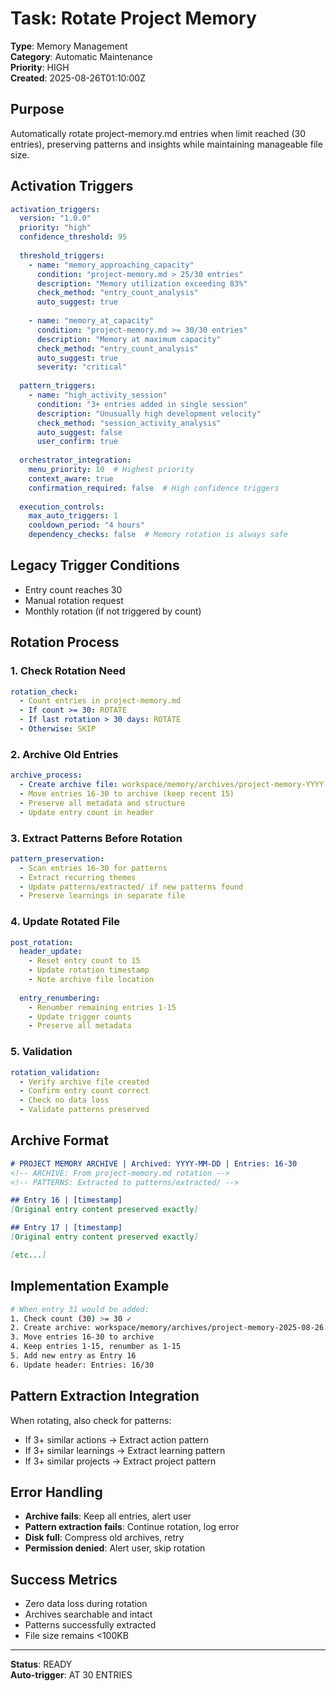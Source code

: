 <!-- last_modified: 2025-08-28T02:17:11.270680Z -->
<!-- migration_path: auto-generated -->

# Task: Rotate Project Memory
**Type**: Memory Management  
**Category**: Automatic Maintenance  
**Priority**: HIGH  
**Created**: 2025-08-26T01:10:00Z  

## Purpose
Automatically rotate project-memory.md entries when limit reached (30 entries), preserving patterns and insights while maintaining manageable file size.

## Activation Triggers

```yaml
activation_triggers:
  version: "1.0.0"
  priority: "high"
  confidence_threshold: 95
  
  threshold_triggers:
    - name: "memory_approaching_capacity"
      condition: "project-memory.md > 25/30 entries"
      description: "Memory utilization exceeding 83%"
      check_method: "entry_count_analysis"
      auto_suggest: true
      
    - name: "memory_at_capacity"  
      condition: "project-memory.md >= 30/30 entries"
      description: "Memory at maximum capacity"
      check_method: "entry_count_analysis"
      auto_suggest: true
      severity: "critical"
      
  pattern_triggers:
    - name: "high_activity_session"
      condition: "3+ entries added in single session"
      description: "Unusually high development velocity"
      check_method: "session_activity_analysis"
      auto_suggest: false
      user_confirm: true
      
  orchestrator_integration:
    menu_priority: 10  # Highest priority
    context_aware: true
    confirmation_required: false  # High confidence triggers
    
  execution_controls:
    max_auto_triggers: 1
    cooldown_period: "4 hours"
    dependency_checks: false  # Memory rotation is always safe
```

## Legacy Trigger Conditions
- Entry count reaches 30
- Manual rotation request
- Monthly rotation (if not triggered by count)

## Rotation Process

### 1. Check Rotation Need
```yaml
rotation_check:
  - Count entries in project-memory.md
  - If count >= 30: ROTATE
  - If last rotation > 30 days: ROTATE
  - Otherwise: SKIP
```

### 2. Archive Old Entries
```yaml
archive_process:
  - Create archive file: workspace/memory/archives/project-memory-YYYY-MM-DD.md
  - Move entries 16-30 to archive (keep recent 15)
  - Preserve all metadata and structure
  - Update entry count in header
```

### 3. Extract Patterns Before Rotation
```yaml
pattern_preservation:
  - Scan entries 16-30 for patterns
  - Extract recurring themes
  - Update patterns/extracted/ if new patterns found
  - Preserve learnings in separate file
```

### 4. Update Rotated File
```yaml
post_rotation:
  header_update:
    - Reset entry count to 15
    - Update rotation timestamp
    - Note archive file location
    
  entry_renumbering:
    - Renumber remaining entries 1-15
    - Update trigger counts
    - Preserve all metadata
```

### 5. Validation
```yaml
rotation_validation:
  - Verify archive file created
  - Confirm entry count correct
  - Check no data loss
  - Validate patterns preserved
```

## Archive Format
```markdown
# PROJECT MEMORY ARCHIVE | Archived: YYYY-MM-DD | Entries: 16-30
<!-- ARCHIVE: From project-memory.md rotation -->
<!-- PATTERNS: Extracted to patterns/extracted/ -->

## Entry 16 | [timestamp]
[Original entry content preserved exactly]

## Entry 17 | [timestamp]
[Original entry content preserved exactly]

[etc...]
```

## Implementation Example
```bash
# When entry 31 would be added:
1. Check count (30) >= 30 ✓
2. Create archive: workspace/memory/archives/project-memory-2025-08-26.md
3. Move entries 16-30 to archive
4. Keep entries 1-15, renumber as 1-15
5. Add new entry as Entry 16
6. Update header: Entries: 16/30
```

## Pattern Extraction Integration
When rotating, also check for patterns:
- If 3+ similar actions → Extract action pattern
- If 3+ similar learnings → Extract learning pattern
- If 3+ similar projects → Extract project pattern

## Error Handling
- **Archive fails**: Keep all entries, alert user
- **Pattern extraction fails**: Continue rotation, log error
- **Disk full**: Compress old archives, retry
- **Permission denied**: Alert user, skip rotation

## Success Metrics
- Zero data loss during rotation
- Archives searchable and intact
- Patterns successfully extracted
- File size remains <100KB

---
**Status**: READY  
**Auto-trigger**: AT 30 ENTRIES